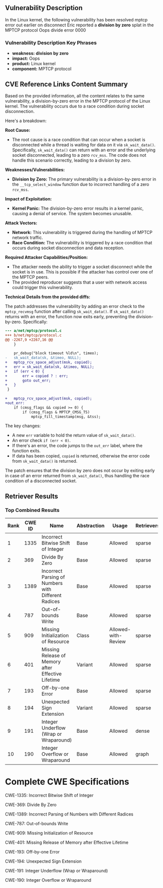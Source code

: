 ## Vulnerability Description
In the Linux kernel, the following vulnerability has been resolved mptcp error out earlier on disconnect Eric reported a **division by zero** splat in the MPTCP protocol Oops divide error 0000

### Vulnerability Description Key Phrases
- **weakness:** **division by zero**
- **impact:** Oops
- **product:** Linux kernel
- **component:** MPTCP protocol

## CVE Reference Links Content Summary
Based on the provided information, all the content relates to the same vulnerability, a division-by-zero error in the MPTCP protocol of the Linux kernel. The vulnerability occurs due to a race condition during socket disconnection.

Here's a breakdown:

**Root Cause:**
- The root cause is a race condition that can occur when a socket is disconnected while a thread is waiting for data on it via `sk_wait_data()`. Specifically, `sk_wait_data()` can return with an error and the underlying socket disconnected, leading to a zero `rcv_mss`. The code does not handle this scenario correctly, leading to a division by zero.

**Weaknesses/Vulnerabilities:**
- **Division by Zero:** The primary vulnerability is a division-by-zero error in the `__tcp_select_window` function due to incorrect handling of a zero `rcv_mss`.

**Impact of Exploitation:**
- **Kernel Panic:** The division-by-zero error results in a kernel panic, causing a denial of service. The system becomes unusable.

**Attack Vectors:**
- **Network:** This vulnerability is triggered during the handling of MPTCP network traffic.
- **Race Condition:** The vulnerability is triggered by a race condition that occurs during socket disconnection and data reception.

**Required Attacker Capabilities/Position:**
- The attacker needs the ability to trigger a socket disconnect while the socket is in use. This is possible if the attacker has control over one of the MPTCP peers.
- The provided reproducer suggests that a user with network access could trigger this vulnerability.

**Technical Details from the provided diffs:**

The patch addresses the vulnerability by adding an error check to the `mptcp_recvmsg` function after calling `sk_wait_data()`. If `sk_wait_data()` returns with an error, the function now exits early, preventing the division-by-zero. Specifically:
```diff
--- a/net/mptcp/protocol.c
+++ b/net/mptcp/protocol.c
@@ -2267,9 +2267,16 @@
 	}
 
 	pr_debug("block timeout %ld\n", timeo);
-	sk_wait_data(sk, &timeo, NULL);
+	mptcp_rcv_space_adjust(msk, copied);
+	err = sk_wait_data(sk, &timeo, NULL);
+	if (err < 0) {
+		err = copied ? : err;
+		goto out_err;
+	}
 }
 
+	mptcp_rcv_space_adjust(msk, copied);
+out_err:
 	if (cmsg_flags && copied >= 0) {
 		if (cmsg_flags & MPTCP_CMSG_TS)
 			mptcp_fill_timestamp(msg, &tss);
```
The key changes:
- A new `err` variable to hold the return value of `sk_wait_data()`.
- An error check `if (err < 0)`.
- If there's an error, the code jumps to the `out_err` label, where the function exits.
- If data has been copied, `copied` is returned, otherwise the error code from `sk_wait_data()` is returned.

The patch ensures that the division by zero does not occur by exiting early in case of an error returned from `sk_wait_data()`, thus handling the race condition of a disconnected socket.

## Retriever Results

### Top Combined Results

| Rank | CWE ID | Name | Abstraction | Usage  | Retrievers | Individual Scores |
|------|--------|------|-------------|-------|------------|-------------------|
| 1 | 1335 | Incorrect Bitwise Shift of Integer | Base | Allowed | sparse | 0.165 |
| 2 | 369 | Divide By Zero | Base | Allowed | sparse | 0.151 |
| 3 | 1389 | Incorrect Parsing of Numbers with Different Radices | Base | Allowed | sparse | 0.146 |
| 4 | 787 | Out-of-bounds Write | Base | Allowed | sparse | 0.145 |
| 5 | 909 | Missing Initialization of Resource | Class | Allowed-with-Review | sparse | 0.144 |
| 6 | 401 | Missing Release of Memory after Effective Lifetime | Variant | Allowed | sparse | 0.143 |
| 7 | 193 | Off-by-one Error | Base | Allowed | sparse | 0.140 |
| 8 | 194 | Unexpected Sign Extension | Variant | Allowed | sparse | 0.139 |
| 9 | 191 | Integer Underflow (Wrap or Wraparound) | Base | Allowed | dense | 0.526 |
| 10 | 190 | Integer Overflow or Wraparound | Base | Allowed | graph | 0.003 |



# Complete CWE Specifications

CWE-1335: Incorrect Bitwise Shift of Integer

CWE-369: Divide By Zero

CWE-1389: Incorrect Parsing of Numbers with Different Radices

CWE-787: Out-of-bounds Write

CWE-909: Missing Initialization of Resource

CWE-401: Missing Release of Memory after Effective Lifetime

CWE-193: Off-by-one Error

CWE-194: Unexpected Sign Extension

CWE-191: Integer Underflow (Wrap or Wraparound)

CWE-190: Integer Overflow or Wraparound